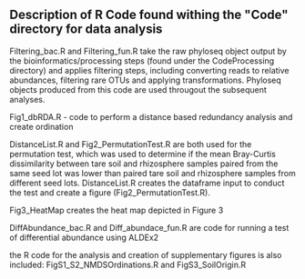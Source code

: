 ## Description of R Code found withing the "Code" directory for data analysis

Filtering_bac.R and Filtering_fun.R take the raw phyloseq object output by the bioinformatics/processing steps (found under the CodeProcessing directory) and applies filtering steps, including converting reads to relative abundances, filtering rare OTUs and applying transformations. 
Phyloseq objects produced from this code are used througout the subsequent analyses.

Fig1_dbRDA.R - code to perform a distance based redundancy analysis and create ordination

DistanceList.R and Fig2_PermutationTest.R are both used for the permutation test, which was used to determine if the mean Bray-Curtis dissimilarity between tare soil and rhizosphere samples paired from the same seed lot was lower than paired tare soil and rhizosphere samples from different seed lots. DistanceList.R creates the dataframe input to conduct the test and create a figure (Fig2_PermutationTest.R).

Fig3_HeatMap creates the heat map depicted in Figure 3

DiffAbundance_bac.R and Diff_abundace_fun.R are code for running a test of differential abundance using ALDEx2

the R code for the analysis and creation of supplementary figures is also included: FigS1_S2_NMDSOrdinations.R and FigS3_SoilOrigin.R

